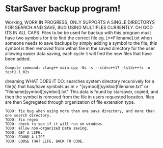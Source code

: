 # StarSaver backup program!
Working, WORK IN PROGRESS, ONLY SUPPORTS A SINGLE DIRECTORYS FOR SEARCH AND SAVE, BUG USING MULTIPLES CURRENTLY. OH GOD ITS IN ALL CAPS. 
    Files to be be used for backup with this program must have two symbols for it to find the correct file eg. [**Filename].txt
when someone needs to save backups by simply adding a symbol to the file, this symbol is then removed from within file in the saved directory
for the user allowing easier data saving, each cycle it will find the new files that have been added. 

    Compile command: clang++ main.cpp -Os -s --std=c++17 -lstdc++fs -o test1.1_02s

dreaming
    WHAT DOES IT DO: searches system directory recursively for a file(s) that has/have symbols as in > "[symbol][symbol]filename.txt" or "filename[symbol][symbol].txt"
                 This data is found by starsaver, copied, and then the symbol is removed from the file in users requested location. 
                 files are then Segregated through organization of file extension type. 
              


    TODO: fix bug when using more then one save directory, and more than one search directory. 
    TODO: fix regex
    TODO: check to see if it will run on windows. 
    TODO: allow non-organized Data saving. 
    TODO: GET A LIFE. 
    TODO: FOUND A LIFE
    TODO: LOOSE THAT LIFE, BACK TO CODE. 
